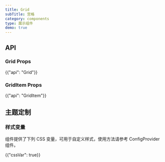 ```yaml
---
title: Grid
subTitle: 宫格
category: components
type: 展示组件
demo: true
---
```


## API

### Grid Props

{{"api": "Grid"}}

### GridItem Props

{{"api": "GridItem"}}

## 主题定制

### 样式变量

组件提供了下列 CSS 变量，可用于自定义样式，使用方法请参考 ConfigProvider 组件。

{{"cssVar": true}}
